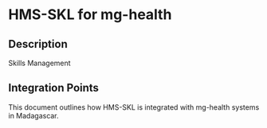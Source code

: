 # HMS-SKL for mg-health

## Description

Skills Management

## Integration Points

This document outlines how HMS-SKL is integrated with mg-health systems in Madagascar.
